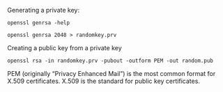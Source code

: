Generating a private key:

```
openssl genrsa -help
```

```
openssl genrsa 2048 > randomkey.prv
```

Creating a public key from a private key

```
openssl rsa -in randomkey.prv -pubout -outform PEM -out random.pub
```

PEM (originally “Privacy Enhanced Mail”) is the most common format for X.509 certificates. X.509 is the standard for public key certificates.

